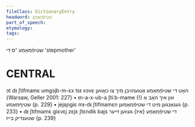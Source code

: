 ```yaml
---
fileClass: DictionaryEntry
headword: שטיפֿמאַמע
part_of_speech: 
etymology: 
tags: 
---
```

שטיפֿמאַמע
־ס
די
'stepmother'

CENTRAL
========

ɔt dᵻ ʃtifmamɛ umgɔjb-m-ɛx tsᵻ xɔvɛ האָט די שטיפֿמאַמע אָנגעהויבן מיך צו כאָווען {Warsaw, Geller 2001: 227}
	•	ᵻn-a-x-ub-a ʃtiːb-mame {!} און איך האָב אַ שטיףמאַמע {p. 229}
	•	jejaɲgiɛ mᵻ-dᵻ ʃtifmamɛn געגאַנגען מיט די שטיפֿמאַמען {p. 233}
	•	dᵻ ʃtifmamɛ giɛvɛj zɛjɛ ʃtɛndik bajs די שטיפֿמאַמע {איז} געווען זייער שטענדיק בייז {p. 239}
